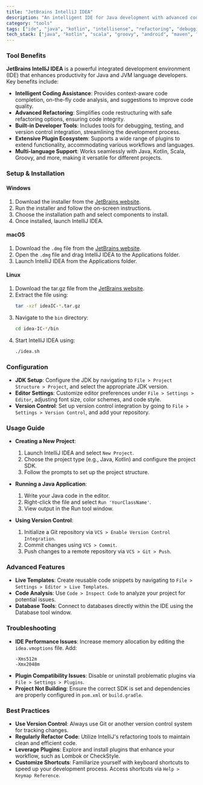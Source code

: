 ```yaml
---
title: "JetBrains IntelliJ IDEA"
description: "An intelligent IDE for Java development with advanced code analysis, refactoring, and a rich plugin ecosystem."
category: "tools"
tags: ["ide", "java", "kotlin", "intellisense", "refactoring", "debugging", "version control", "testing"]
tech_stack: ["java", "kotlin", "scala", "groovy", "android", "maven", "gradle"]
---
```


### Tool Benefits
**JetBrains IntelliJ IDEA** is a powerful integrated development environment (IDE) that enhances productivity for Java and JVM language developers. Key benefits include:
- **Intelligent Coding Assistance**: Provides context-aware code completion, on-the-fly code analysis, and suggestions to improve code quality.
- **Advanced Refactoring**: Simplifies code restructuring with safe refactoring options, ensuring code integrity.
- **Built-in Developer Tools**: Includes tools for debugging, testing, and version control integration, streamlining the development process.
- **Extensive Plugin Ecosystem**: Supports a wide range of plugins to extend functionality, accommodating various workflows and languages.
- **Multi-language Support**: Works seamlessly with Java, Kotlin, Scala, Groovy, and more, making it versatile for different projects.

### Setup & Installation
#### Windows
1. Download the installer from the [JetBrains website](https://www.jetbrains.com/idea/download/).
2. Run the installer and follow the on-screen instructions.
3. Choose the installation path and select components to install.
4. Once installed, launch IntelliJ IDEA.

#### macOS
1. Download the `.dmg` file from the [JetBrains website](https://www.jetbrains.com/idea/download/).
2. Open the `.dmg` file and drag IntelliJ IDEA to the Applications folder.
3. Launch IntelliJ IDEA from the Applications folder.

#### Linux
1. Download the tar.gz file from the [JetBrains website](https://www.jetbrains.com/idea/download/).
2. Extract the file using:
   ```bash
   tar -xzf ideaIC-*.tar.gz
   ```
3. Navigate to the `bin` directory:
   ```bash
   cd idea-IC-*/bin
   ```
4. Start IntelliJ IDEA using:
   ```bash
   ./idea.sh
   ```

### Configuration
- **JDK Setup**: Configure the JDK by navigating to `File > Project Structure > Project`, and select the appropriate JDK version.
- **Editor Settings**: Customize editor preferences under `File > Settings > Editor`, adjusting font size, color schemes, and code style.
- **Version Control**: Set up version control integration by going to `File > Settings > Version Control`, and add your repository.

### Usage Guide
- **Creating a New Project**: 
   1. Launch IntelliJ IDEA and select `New Project`.
   2. Choose the project type (e.g., Java, Kotlin) and configure the project SDK.
   3. Follow the prompts to set up the project structure.

- **Running a Java Application**:
   1. Write your Java code in the editor.
   2. Right-click the file and select `Run 'YourClassName'`.
   3. View output in the Run tool window.

- **Using Version Control**:
   1. Initialize a Git repository via `VCS > Enable Version Control Integration`.
   2. Commit changes using `VCS > Commit`.
   3. Push changes to a remote repository via `VCS > Git > Push`.

### Advanced Features
- **Live Templates**: Create reusable code snippets by navigating to `File > Settings > Editor > Live Templates`.
- **Code Analysis**: Use `Code > Inspect Code` to analyze your project for potential issues.
- **Database Tools**: Connect to databases directly within the IDE using the Database tool window.

### Troubleshooting
- **IDE Performance Issues**: Increase memory allocation by editing the `idea.vmoptions` file. Add:
   ```
   -Xms512m
   -Xmx2048m
   ```
- **Plugin Compatibility Issues**: Disable or uninstall problematic plugins via `File > Settings > Plugins`.
- **Project Not Building**: Ensure the correct SDK is set and dependencies are properly configured in `pom.xml` or `build.gradle`.

### Best Practices
- **Use Version Control**: Always use Git or another version control system for tracking changes.
- **Regularly Refactor Code**: Utilize IntelliJ's refactoring tools to maintain clean and efficient code.
- **Leverage Plugins**: Explore and install plugins that enhance your workflow, such as Lombok or CheckStyle.
- **Customize Shortcuts**: Familiarize yourself with keyboard shortcuts to speed up your development process. Access shortcuts via `Help > Keymap Reference`.
